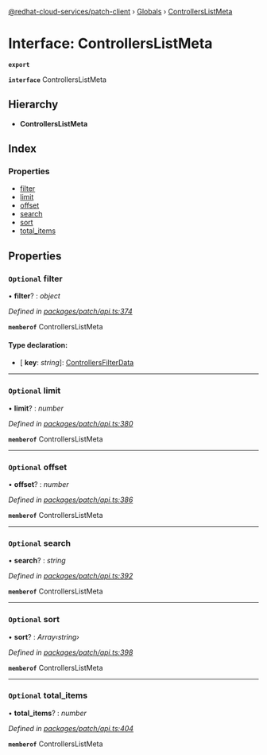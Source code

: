 [@redhat-cloud-services/patch-client](../README.md) › [Globals](../globals.md) › [ControllersListMeta](controllerslistmeta.md)

# Interface: ControllersListMeta

**`export`** 

**`interface`** ControllersListMeta

## Hierarchy

* **ControllersListMeta**

## Index

### Properties

* [filter](controllerslistmeta.md#optional-filter)
* [limit](controllerslistmeta.md#optional-limit)
* [offset](controllerslistmeta.md#optional-offset)
* [search](controllerslistmeta.md#optional-search)
* [sort](controllerslistmeta.md#optional-sort)
* [total_items](controllerslistmeta.md#optional-total_items)

## Properties

### `Optional` filter

• **filter**? : *object*

*Defined in [packages/patch/api.ts:374](https://github.com/RedHatInsights/javascript-clients/blob/1ea6be2/packages/patch/api.ts#L374)*

**`memberof`** ControllersListMeta

#### Type declaration:

* \[ **key**: *string*\]: [ControllersFilterData](controllersfilterdata.md)

___

### `Optional` limit

• **limit**? : *number*

*Defined in [packages/patch/api.ts:380](https://github.com/RedHatInsights/javascript-clients/blob/1ea6be2/packages/patch/api.ts#L380)*

**`memberof`** ControllersListMeta

___

### `Optional` offset

• **offset**? : *number*

*Defined in [packages/patch/api.ts:386](https://github.com/RedHatInsights/javascript-clients/blob/1ea6be2/packages/patch/api.ts#L386)*

**`memberof`** ControllersListMeta

___

### `Optional` search

• **search**? : *string*

*Defined in [packages/patch/api.ts:392](https://github.com/RedHatInsights/javascript-clients/blob/1ea6be2/packages/patch/api.ts#L392)*

**`memberof`** ControllersListMeta

___

### `Optional` sort

• **sort**? : *Array‹string›*

*Defined in [packages/patch/api.ts:398](https://github.com/RedHatInsights/javascript-clients/blob/1ea6be2/packages/patch/api.ts#L398)*

**`memberof`** ControllersListMeta

___

### `Optional` total_items

• **total_items**? : *number*

*Defined in [packages/patch/api.ts:404](https://github.com/RedHatInsights/javascript-clients/blob/1ea6be2/packages/patch/api.ts#L404)*

**`memberof`** ControllersListMeta
